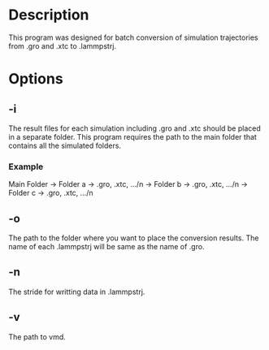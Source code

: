 # Description
This program was designed for batch conversion of simulation trajectories from .gro and .xtc to .lammpstrj.
# Options
## -i 
The result files for each simulation including .gro and .xtc should be placed in a separate folder. 
This program requires the path to the main folder that contains all the simulated folders. 
### Example
Main Folder -> Folder a -> .gro, .xtc, .../n
            -> Folder b -> .gro, .xtc, .../n
            -> Folder c -> .gro, .xtc, .../n
## -o 
The path to the folder where you want to place the conversion results.
The name of each .lammpstrj will be same as the name of .gro.
## -n
The stride for writting data in .lammpstrj.
## -v 
The path to vmd.
